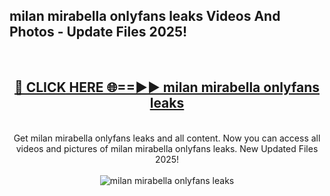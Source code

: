 <h2>milan mirabella onlyfans leaks Videos And Photos - Update Files 2025!</h2>
<br>
<div align="center">
<h2><a href="https://top-ai-tools.click/QrbHav" rel="nofollow">🔴 CLICK HERE 🌐==►► milan mirabella onlyfans leaks</a></h2>
<br>
Get milan mirabella onlyfans leaks and all content. Now you can access all videos and pictures of milan mirabella onlyfans leaks. New Updated Files 2025!
<br>
<br>
<a href="https://top-ai-tools.click/QrbHav" rel="nofollow" data-target="animated-image.originalLink"><img src="https://i.ibb.co.com/WyWwxjT/player-gif2.gif" alt="milan mirabella onlyfans leaks" style="max-width: 100%; display: inline-block;" data-target="animated-image.originalImage"></a>
</div>
<br>